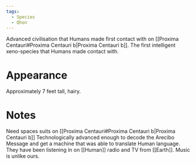 ```yaml
---
tags:
  - Species
  - Qhon
---
```

Advanced civilisation that Humans made first contact with on [[Proxima Centauri#Proxima Centauri b|Proxima Centauri b]].
The first intelligent xeno-species that Humans made contact with.
# Appearance
Approximately 7 feet tall, hairy.

# Notes
Need spaces suits on [[Proxima Centauri#Proxima Centauri b|Proxima Centauri b]]
Technologically advanced enough to decode the Arecibo Message and get a machine that was able to translate Human language.
They have been listening in on [[Human]] radio and TV from [[Earth]].
Music is unlike ours.